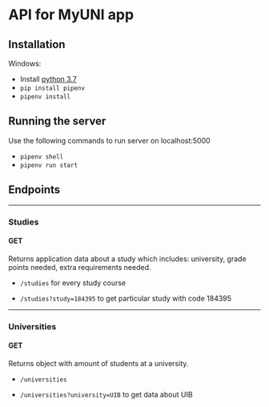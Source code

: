 # API for MyUNI app
## Installation
Windows:
* Install [python 3.7](https://www.python.org/downloads/release/python-372/)
* `pip install pipenv`
* `pipenv install`

## Running the server
Use the following commands to run server on localhost:5000
* `pipenv shell`
* `pipenv run start`

## Endpoints

--------

### Studies
#### GET
Returns application data about a study which includes: university, grade points needed, extra requirements needed.
* `/studies` for every study course

* `/studies?study=184395` to get particular study with code 184395

--------

### Universities
#### GET
Returns object with amount of students at a university.

* `/universities`

* `/universities?university=UIB` to get data about UIB
